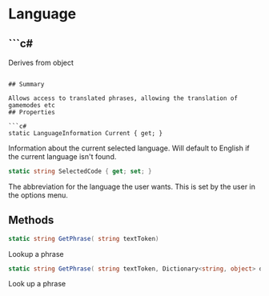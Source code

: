 # Language

## ```c#
Derives from object
```

## Summary

Allows access to translated phrases, allowing the translation of gamemodes etc
## Properties

```c#
static LanguageInformation Current { get; } 
```
Information about the current selected language. Will default to English if the current language isn't found.
```c#
static string SelectedCode { get; set; } 
```
The abbreviation for the language the user wants. This is set by the user in the options menu.
## Methods

```c#
static string GetPhrase( string textToken) 
```
Lookup a phrase
```c#
static string GetPhrase( string textToken, Dictionary<string, object> data) 
```
Look up a phrase
